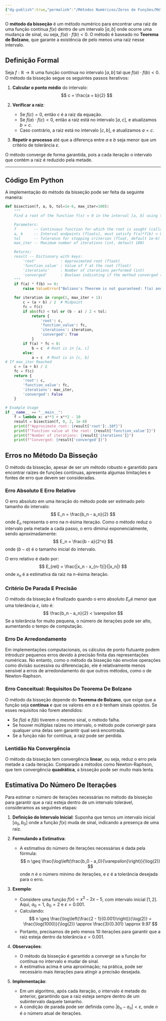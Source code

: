 ```yaml
---
{"dg-publish":true,"permalink":"/Métodos Numéricos/Zeros de Funções/Método da Bisseção/","dgPassFrontmatter":true,"created":"2025-03-24T09:49:23.578-03:00"}
---
```



O **método da bisseção** é um método numérico para encontrar uma raiz de uma função contínua $f(x)$ dentro de um intervalo $[a, b]$ onde ocorre uma mudança de sinal, ou seja, $f(a) \cdot f(b) < 0$. O método é baseado no **Teorema de Bolzano**, que garante a existência de pelo menos uma raiz nesse intervalo.  

## Definição Formal

Seja $f: \mathbb{R} \to \mathbb{R}$ uma função contínua no intervalo $[a, b]$ tal que $f(a) \cdot f(b) < 0$. O método da bisseção segue os seguintes passos iterativos:  

1. **Calcular o ponto médio** do intervalo:
$$
c = \frac{a + b}{2}
$$
1. **Verificar a raiz**:
	- Se $f(c) = 0$, então $c$ é a raiz da equação.  
	- Se $f(a) \cdot f(c) < 0$, então a raiz está no intervalo $[a, c]$, e atualizamos $b = c$.  
	- Caso contrário, a raiz está no intervalo $[c, b]$, e atualizamos $a = c$.

2. **Repetir o processo** até que a diferença entre $a$ e $b$ seja menor que um critério de tolerância $\varepsilon$.

O método converge de forma garantida, pois a cada iteração o intervalo que contém a raiz é reduzido pela metade.  

---

## Código Em Python

A implementação do método da bisseção pode ser feita da seguinte maneira:  

```python
def bisection(f, a, b, tol=1e-6, max_iter=100):
    """
    Find a root of the function f(x) = 0 in the interval [a, b] using the Bisection method.

    Parameters:
    f        -- Continuous function for which the root is sought (callable)
    a, b     -- Interval endpoints (floats), must satisfy f(a)*f(b) < 0
    tol      -- Tolerance for stopping criterion (float, default 1e-6)
    max_iter -- Maximum number of iterations (int, default 100)

    Returns:
    result -- Dictionary with keys:
        'root'           : Approximated root (float)
        'function_value' : Value of f at the root (float)
        'iterations'     : Number of iterations performed (int)
        'converged'      : Boolean indicating if the method converged (bool)
    """
    if f(a) * f(b) >= 0:
        raise ValueError("Bolzano's Theorem is not guaranteed: f(a) and f(b) must have opposite signs.")

    for iteration in range(1, max_iter + 1):
        c = (a + b) / 2  # Midpoint
        fc = f(c)
        if abs(fc) < tol or (b - a) / 2 < tol:
            return {
                'root': c,
                'function_value': fc,
                'iterations': iteration,
                'converged': True
            }
        if f(a) * fc < 0:
            b = c  # Root is in [a, c]
        else:
            a = c  # Root is in [c, b]
# If max_iter Reached
    c = (a + b) / 2
    fc = f(c)
    return {
        'root': c,
        'function_value': fc,
        'iterations': max_iter,
        'converged': False
    }

# Example Usage
if __name__ == "__main__":
    f = lambda x: x**3 + x**2 - 10
    result = bisection(f, 0, 2, 1e-8)
    print(f"Approximate root: {result['root']:.10f}")
    print(f"Function value at the root: {result['function_value']}")
    print(f"Number of iterations: {result['iterations']}")
    print(f"Converged: {result['converged']}")
```

## Erros no Método Da Bisseção

O método da bisseção, apesar de ser um método robusto e garantido para encontrar raízes de funções contínuas, apresenta algumas limitações e fontes de erro que devem ser consideradas.  

### Erro Absoluto E Erro Relativo

O erro absoluto em uma iteração do método pode ser estimado pelo tamanho do intervalo:  
$$
E_n = \frac{b_n - a_n}{2}
$$
onde $E_n$ representa o erro na $n$-ésima iteração. Como o método reduz o intervalo pela metade a cada passo, o erro diminui exponencialmente, sendo aproximadamente:  
$$
E_n = \frac{b - a}{2^n}
$$
onde $(b - a)$ é o tamanho inicial do intervalo.  

O erro relativo é dado por:  
$$
E_{rel} = \frac{|x_n - x_{n-1}|}{|x_n|}
$$
onde $x_n$ é a estimativa da raiz na $n$-ésima iteração.  

### Critério De Parada E Precisão

O método da bisseção é finalizado quando o erro absoluto $E_n$é menor que uma tolerância $\varepsilon$, isto é:  
$$
\frac{b_n - a_n}{2} < \varepsilon
$$
Se a tolerância for muito pequena, o número de iterações pode ser alto, aumentando o tempo de computação.  

### Erro De Arredondamento

Em implementações computacionais, os cálculos de ponto flutuante podem introduzir pequenos erros devido à precisão finita das representações numéricas. No entanto, como o método da bisseção não envolve operações como divisão sucessiva ou diferenciação, ele é relativamente menos sensível a erros de arredondamento do que outros métodos, como o de Newton-Raphson.  

### Erro Conceitual: Requisitos Do Teorema De Bolzano

O método da bisseção depende do **Teorema de Bolzano**, que exige que a função seja **contínua** e que os valores em $a$ e $b$ tenham sinais opostos. Se esses requisitos não forem atendidos:  

- Se $f(a)$ e $f(b)$ tiverem o mesmo sinal, o método falha.  
- Se houver múltiplas raízes no intervalo, o método pode convergir para qualquer uma delas sem garantir qual será encontrada.  
- Se a função não for contínua, a raiz pode ser perdida.  

### Lentidão Na Convergência

O método da bisseção tem convergência **linear**, ou seja, reduz o erro pela metade a cada iteração. Comparado a métodos como Newton-Raphson, que tem convergência **quadrática**, a bisseção pode ser muito mais lenta.  

## Estimativa Do Número De Iterações

Para estimar o número de iterações necessárias no método da bisseção para garantir que a raiz esteja dentro de um intervalo tolerável, consideramos as seguintes etapas:

1. **Definição do Intervalo Inicial**: Suponha que temos um intervalo inicial $[a_0, b_0]$ onde a função $f(x)$ muda de sinal, indicando a presença de uma raiz.
2. **Formulando a Estimativa**:
   - A estimativa do número de iterações necessárias é dada pela fórmula:
$$
n \geq \frac{\log\left(\frac{b_0 - a_0}{\varepsilon}\right)}{\log(2)}
$$
    onde $n$ é o número mínimo de iterações, e $\varepsilon$ é a tolerância desejada para o erro.

1. **Exemplo**:
   - Considere uma função $f(x) = x^3 - 2x - 5$, com intervalo inicial $[1, 2]$. Aqui, $a_0 = 1$, $b_0 = 2$ e $\varepsilon = 0.001$.
   - Calculando:
$$
n \geq \frac{\log\left(\frac{2 - 1}{0.001}\right)}{\log(2)} = \frac{\log(1000)}{\log(2)} \approx \frac{3}{0.301} \approx 9.97
$$
   - Portanto, precisamos de pelo menos $10$ iterações para garantir que a raiz esteja dentro da tolerância $\varepsilon = 0.001$.

1. **Observações**:
   - O método da bisseção é garantido a convergir se a função for contínua no intervalo e mudar de sinal.
   - A estimativa acima é uma aproximação; na prática, pode ser necessário mais iterações para atingir a precisão desejada.

2. **Implementação**:
   - Em um algoritmo, após cada iteração, o intervalo é metade do anterior, garantindo que a raiz esteja sempre dentro de um subintervalo daquele tamanho.
   - A condição de parada pode ser definida como $|b_n - a_n| < \varepsilon$, onde $n$ é o número atual de iterações.
